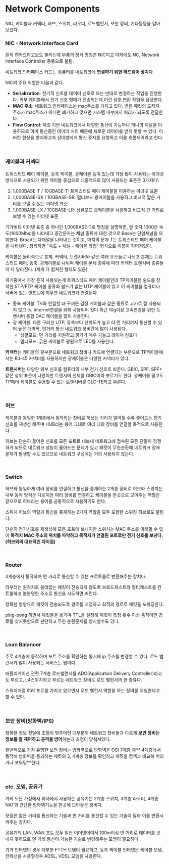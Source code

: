 # Network Components

NIC, 케이블과 커넥터, 허브, 스위치, 라우터, 로드밸런서, 보안 장비, 기타등등을 알아보겠다.

### NIC - Network Interface Card

흔히 랜카드라고보도 불리는데 부품의 정식 명칭은 NIC이고 이외에도 NC, Network Interface Controller 등등으로 불림.

네트워크 인터페이스 카드는 컴퓨터를 네트워크에 **연결하기 위한 하드웨어 장치**다.

NIC의 주요 역할은 다음과 같다.
- **Serialization**: 전기적 신호를 데이터 신호로 또는 반대로 변경하는 작업을 진행한다. 외부 케이블에서 전기 신호 형태가 전송되는데 이런 상호 변환 작업을 담당한다.
- **MAC 주소**: 네트워크 인터페이스는 mac주소를 가지고 있다. 받은 패킷의 도착지 주소가 mac주소가 아니면 폐기하고 맞으면 시스템 내부에서 처리가 되도록 전달한다.
- **Flow Control**: 패킷 기반 네트워크에서 다양한 통신이 가능하나 하나의 채널을 이용하므로 이미 통신중인 데이터 처리 때문에 새로운 데이터를 받지 못할 수 있다. 이러한 현상을 방지하고자 상대방에게 통신 중지를 요청하고 이를 흐름제어라고 한다.

<br>

### 케이블과 커넥터

트위스티드 페이 케이블, 동축 케이블, 광케이블 등이 있는데 가장 많이 사용되는 이더넷 방식으로 사용되기 위한 케이블 중심으로 대중적으로 많이 사용되는 표준은 3가지다\
1. 1,000BASE-T / 10GBASE-T: 트위스티드 페이 케이블을 이용하는 이더넷 표준
2. 1,000BASE-SX / 10GBASE-SR: 멀티보드 광케이블을 사용하고 비교적 짧은 거리를 보낼 수 있는 이더넷 표준
3. 1,000BASE-LX / 10GBASE-LR: 싱글모드 광케이블을 사용하고 비교적 긴 거리로 보낼 수 있는 이더넷 표준

기가비트 이더넷 표준 중 하나인 1,000BASE-T로 명칭을 설명하면, 앞 숫자 1000은 속도(1000Mbs)를 나타내고 중간문자는 채널 종류에 대한 것으로 Base는 단일채널을 의미한다. Broad는 다채널을 나타내는 것이고, 마지막 문자 T는 트위스티드 페어 케이블을 나타낸다. 정리하면 "속도 + 채널 - 케이블 타입" 형식으로 이름이 지어져있다.

케이블은 물리적으로 본체, 커넥터, 트랜시버와 같은 여러 요소들로 나뉘고 본체는 트위스티드 페어, 동축, 광케이블로 나뉘며 케이블 본체 종류에 따라 커넥터 트렌시버 종류들이 다 달라진다. (세개 다 합쳐진 형태도 있음)

여기중에서 가장 흔히 사용되는게 트위스티드 페어 케이블인데 TP케이블은 쉴드를 장착한 STP/FTP 케이블 종류와 쉴드가 없는 UTP 케이블이 있고 이 케이블을 컴퓨터나 서버에 있는 랜포트에 끼우면 네트워크가 연결된다.

- 동축 케이블: TV와 연결할 대 구꺼운 검정 케이블과 같은 종류로 고가로 잘 사용되지 않고 tv, internet연결을 위해 사용되어 왓다 최근 10g이상 고속연결을 위한 트랜시버 통합 DAC 케이블을 많이 사용한다.
- 광 케이블: 다른 구리선 UTP, 동축보다 신뢰도가 높고 더 먼 거리까지 통신할 수 있어 높은 대역폭, 먼거리 통신 네트워크 장비간에 많이 사용된다.
  - 싱글모드: 먼 거리를 지원하고 굵기가 매우 가늘고 레이저 신호다
  - 멀티모드: 굵은 케이블로 광원으로 LED를 사용한다.

**커넥터**는 케이블의 끝부분으로 네트워크 장비나 카드에 연결되는 부분으로 TP케이블에서는 RJ-45 커넥터를 사용하지만 광케이블은 다양한 커넥터가 있다.

**트랜시버**는 다양한 외부 신호를 컴퓨터의 내부 전기 신호로 바꾼다. GBIC, SPF, SPF+ 같은 상위 표준이 나왔지만 트랜시버 전체를 GBIC이라 부르기도 한다. 광케이블 말고도 TP페어 케이블도 수용할 수 있는 트렌시버를 GLC-TE라고 부른다.

<br>

### 허브

케이블과 동일한 1계층에서 동작하는 장비로 허브는 거리가 멀어질 수록 줄어드는 전기 신호를 재생성 해주며 HUB라는 용어 그대로 여러 대의 장비를 연결할 목적으로 사용된다.

허브는 단순히 들어온 신호를 모든 포트로 내보내 네트워크에 접속된 모든 단말이 경쟁하게 되므로 네트워크 성능이 줄어드는 문제가 있고 패킷이 무한순환해 네트워크 장애 문제가 발생할 수도 있으므로 네트워크 구성에는 거의 사용되지 않는다.

<br>

### Switch

허브와 동일하게 여러 장비를 연결하고 통신을 중재하는 2계층 장비로 허브와 스위치는 내부 동작 방식은 다르지만 여러 장비를 연결하고 케이블을 한곳으로 모아주는 역할은 같으므로 허브라는 용어를 공통적으로 사용하기도 한다.

스위치 허브의 역할과 통신을 중재하는 2가지 역할을 모두 포함한 스위칭 허브로도 불린다.

단순히 전기신호를 재생성해 모든 포트에 보내지만 스위치는 MAC 주소를 이해할 수 있어 **목적지 MAC 주소의 위치를 파악하고 목적지가 연결된 포트로만 전기 신호를 보낸다. (허브와의 대표적인 차이점)**

<br>

### Router

3계층에서 동작하며 먼 거리로 통신할 수 있는 프로토콜로 변환해주는 장치다.

라우터는 원격지로 쓸데없는 패킷이 전송되지 않도록 브로드캐스트와 멀티캐스트를 컨트롤하고 불분명한 주소로 통신을 시도하면 버린다.

정확한 방향으로 패킷이 전송되도록 경로를 지정하고 최적의 경로로 패킷을 포워딩한다.

ping-pong 하면서 패킷들을 옮기며 TTL을 설정해 패킷이 특정 횟수 이상 움직이면 경로를 찾지못함으로 판단하고 무한 순환문제를 방지할수도 있다.

<br>

### Loan Balancer

주로 4계층에 동작하며 포트 주소를 확인하는 동시에 ip 주소를 변경할 수 있다. 로드 밸런서가 많이 사용되는 서비스는 웹이다.

애플리케이션 관련 7계층 로드밸런서를 ADC(Application Delivery Controller)라고도 부르고, L4스위치라고 부르는 네트워크 장비도 로드 밸런서의 한 종류다.

스위치처럼 여러 포트를 가지고 있으면서 로드 밸런서 역할을 하는 장비를 지칭한다고 할 수 있다.

<br>

### 보안 장비(방화벽/IPS)

정확한 정보 전달에 초점이 맞추어진 대부분의 네트워크 장비들과 다르게 **보안 장비는 정보를 잘 제어하고 공격을 방어**하는데 초점이 맞춰져있다.

일반적으로 가장 유명한 보안 장비는 방화벽으로 방화벽은 OSI 7계층 중** 4계층에서 동작해 방화벽을 통과하는 패킷의 3, 4계층 정보를 확인하고 패킷을 정책과 비교해 버리거나 포워딩**한다.

<br>

### etc. 모뎀, 공유기

거의 모든 가정에서 회사에서 사용하는 공유기는 2계층 스위치, 3계층 라우터, 4계층 NAT과 간단한 방화벽기능을 한곳에 모아놓은 장비다.

모뎀은 짧은 거리를 통신하는 기술과 먼 거리를 통신할 수 있는 기술이 달라 이를 변환시켜주는 장치다.

공유기의 LAN, WAN 포트 모두 일반 이더넷이여서 100m이상 먼 거리로 데이터를 보내지 못하므로 먼 거리 통신이 가능한 기술로 변경해주는 모뎀이 필요하다

기가 인터넷의 경우 대부분 FTTH 모뎀이 필요하고, 동축 케이블 인터넷은 케이블 모뎀, 전화선을 사용할경우 ADSL, VDSL 모뎀을 사용한다.



